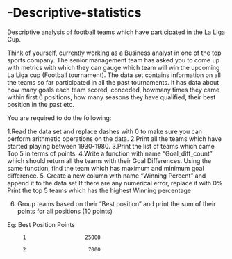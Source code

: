 # -Descriptive-statistics
Descriptive analysis of football teams which have participated in the La Liga Cup.

Think of yourself, currently working as a Business analyst in one of the top sports company. The senior management team has asked you to come up with metrics with which they can gauge which team will win the upcoming La Liga cup (Football tournament).
The data set contains information on all the teams so far participated in all the past tournaments. It has data about how many goals each team scored, conceded, howmany times they came within first 6 positions, how many seasons they have qualified, their best position in the past etc.

You are required to do the following:

1.Read the data set and replace dashes with 0 to make sure you can perform arithmetic operations on the data.
2.Print all the teams which have started playing between 1930-1980. 
3.Print the list of teams which came Top 5 in terms of points.
4.Write a function with name “Goal_diff_count” which should return all the teams with their Goal Differences. Using the same function, find the team which has        maximum and minimum goal difference.
5. Create a new column with name “Winning Percent” and append it to the data set
If there are any numerical error, replace it with 0%
Print the top 5 teams which has the highest Winning percentage

 6. Group teams based on their “Best position” and print the sum of their points for all positions (10 points)

Eg: Best Position     Points

         1                   25000

         2                    7000
